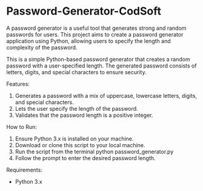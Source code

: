 # Password-Generator-CodSoft
A password generator is a useful tool that generates strong and  random passwords for users. This project aims to create a password generator application using Python, allowing users to  specify the length and complexity of the password.

This is a simple Python-based password generator that creates a random password with a user-specified length. The generated password consists of letters, digits, and special characters to ensure security.

Features:
1. Generates a password with a mix of uppercase, lowercase letters, digits, and special characters.
2. Lets the user specify the length of the password.
3. Validates that the password length is a positive integer.

How to Run:
1. Ensure Python 3.x is installed on your machine.
2. Download or clone this script to your local machine.
3. Run the script from the terminal
    python password_generator.py
4. Follow the prompt to enter the desired password length.

Requirements:
- Python 3.x

